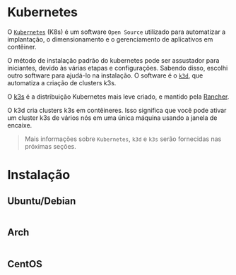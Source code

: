 # Kubernetes
O [`Kubernetes`][kubernetes-site] (K8s) é um software `Open Source` utilizado para automatizar a implantação, o dimensionamento e o gerenciamento de aplicativos em contêiner.

O método de instalação padrão do kubernetes pode ser assustador para iniciantes, devido às várias etapas e configurações. Sabendo disso, escolhi outro software para ajudá-lo na instalação. O software é o [`k3d`][k3d-github], que automatiza a criação de clusters k3s.

O [k3s][k3s-github] é a distribuição Kubernetes mais leve criado, e mantido pela [Rancher][rancher-site].

O k3d cria clusters k3s em contêineres. Isso significa que você pode ativar um cluster k3s de vários nós em uma única máquina usando a janela de encaixe.

> Mais informações sobre `Kubernetes`, `k3d` e `k3s` serão fornecidas nas próximas seções.

# Instalação
## Ubuntu/Debian
```sh
```

## Arch
```sh
```

## CentOS
```sh
```

[kubernetes-site]: https://kubernetes.io/
[k3d-github]: https://github.com/rancher/k3d
[rancher-site]: https://rancher.com/
[k3s-github]: https://github.com/rancher/k3s
